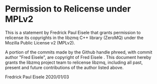 # Permission to Relicense under MPLv2

This is a statement by Fredrick Paul Eisele
that grants permission to relicense its copyrights in the libzmq C++
library (ZeroMQ) under the Mozilla Public License v2 (MPLv2).

A portion of the commits made by the Github handle phreed, with
commit author "Fred Eisele", are copyright of Fred Eisele .
This document hereby grants the libzmq project team to relicense
libzmq,
including all past, present and future contributions of the author
listed above.

Fredrick Paul Eisele
2020/01/03
